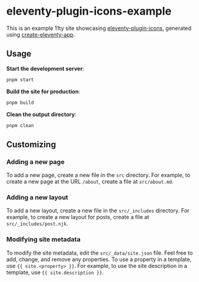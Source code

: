 # eleventy-plugin-icons-example

This is an example 11ty site showcasing [eleventy-plugin-icons](https://github.com/uncenter/eleventy-plugin-icons), generated using [create-eleventy-app](https://github.com/uncenter/create-eleventy-app).

## Usage

**Start the development server**:

```sh
pnpm start
```

**Build the site for production**:

```sh
pnpm build
```

**Clean the output directory**:

```sh
pnpm clean
```

## Customizing

### Adding a new page

To add a new page, create a new file in the `src` directory. For example, to create a new page at the URL `/about`, create a file at `src/about.md`.

### Adding a new layout

To add a new layout, create a new file in the `src/_includes` directory. For example, to create a new layout for posts, create a file at `src/_includes/post.njk`.

### Modifying site metadata

To modify the site metadata, edit the `src/_data/site.json` file. Feel free to add, change, and remove any properties.
To use a property in a template, use `{{ site.<property> }}`. For example, to use the site description in a template, use `{{ site.description }}`.

